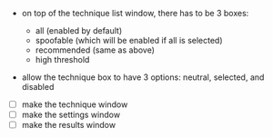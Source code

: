 - on top of the technique list window, there has to be 3 boxes:
    - all (enabled by default)
    - spoofable (which will be enabled if all is selected)
    - recommended (same as above)
    - high threshold
    

- allow the technique box to have 3 options: neutral, selected, and disabled

- [ ] make the technique window
- [ ] make the settings window
- [ ] make the results window